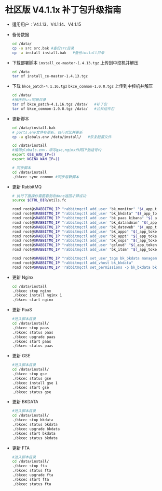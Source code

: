 # 社区版 V4.1.1x 补丁包升级指南

- 适用用户：V4.1.13、V4.1.14、V4.1.15

- 备份数据

  ```bash
  cd /data/
  cp -a src src.bak #备份src目录
  cp -a install install.bak   #备份install目录
  ```
- 下载部署脚本 `install_ce-master-1.4.13.tgz` 上传到中控机并解压

  ```bash
  cd /data
  tar xf install_ce-master-1.4.13.tgz
  ```

- 下载 `bkce_patch-4.1.16.tgz`  `bkce_common-1.0.0.tgz` 上传到中控机并解压

  ```bash
  cd /data/
  #解压到src同级目录
  tar xf bkce_patch-4.1.16.tgz /data/   #补丁包
  tar xf bkce_common-1.0.0.tgz /data/   #公共组件包
  ```
- 更新脚本

  ```bash
  cd /data/install.bak
  # ports.env文件有更新，自行对比并更新
  cp -a globals.env /data/install/   #恢复配置文件

  cd /data/install
  #编辑globals.env，填写gse,nginx外网IP到括号内
  export GSE_WAN_IP=()
  export NGINX_WAN_IP=()

  # 同步脚本
  cd /data/install
  ./bkcec sync common #同步最新脚本
  ```

- 更新 RabbitMQ

  ```bash
  # 执行下面操作需要看到有done返回才算成功
  source $CTRL_DIR/utils.fc

  rcmd root@$RABBITMQ_IP "rabbitmqctl add_user "bk_monitor" "$(_app_token bk_monitor)""
  rcmd root@$RABBITMQ_IP "rabbitmqctl add_user "bk_bkdata" "$(_app_token bk_bkdata)""
  rcmd root@$RABBITMQ_IP "rabbitmqctl add_user "bk_paas_kibana" "$(_app_token bk_paas_kibana)""
  rcmd root@$RABBITMQ_IP "rabbitmqctl add_user "bk_dataadmin" "$(_app_token bk_dataadmin)""
  rcmd root@$RABBITMQ_IP "rabbitmqctl add_user "bk_dataweb" "$(_app_token bk_dataweb)""
  rcmd root@$RABBITMQ_IP "rabbitmqctl add_user "bk_appo" "$(_app_token bk_appo)""
  rcmd root@$RABBITMQ_IP "rabbitmqctl add_user "bk_appt" "$(_app_token bk_appt)""
  rcmd root@$RABBITMQ_IP "rabbitmqctl add_user "bk_sops" "$(_app_token bk_sops)""
  rcmd root@$RABBITMQ_IP "rabbitmqctl add_user "gcloud" "$(_app_token gcloud)""
  rcmd root@$RABBITMQ_IP "rabbitmqctl add_user "bk_itsm" "$(_app_token bk_itsm)""

  rcmd root@$RABBITMQ_IP "rabbitmqctl set_user_tags bk_bkdata management"
  rcmd root@$RABBITMQ_IP "rabbitmqctl add_vhost bk_bkdata"
  rcmd root@$RABBITMQ_IP 'rabbitmqctl set_permissions -p bk_bkdata bk_bkdata ".*" ".*" ".*"'
  ```

- 更新 Nginx

  ```bash
  cd /data/install
  ./bkcec stop nginx
  ./bkcec install nginx 1
  ./bkcec start nginx
  ```

- 更新 PaaS

  ```bash
  #进入脚本目录
  cd /data/install/
  ./bkcec stop paas
  ./bkcec status paas
  ./bkcec upgrade paas
  ./bkcec start paas
  ./bkcec status paas
  ```

- 更新 GSE

  ```bash
  #进入脚本目录
  cd /data/install/
  ./bkcec stop gse
  ./bkcec status gse
  ./bkcec install gse 1
  ./bkcec start gse
  ./bkcec status gse
  ```

- 更新 BKDATA

  ```bash
  #进入脚本目录
  cd /data/install/
  ./bkcec stop bkdata
  ./bkcec status bkdata
  ./bkcec upgrade bkdata
  ./bkcec start bkdata
  ./bkcec status bkdata
  ```

- 更新 FTA

  ```bash
  #进入脚本目录
  cd /data/install/
  ./bkcec stop fta
  ./bkcec status fta  
  ./bkcec upgrade fta  
  ./bkcec start fta  
  ./bkcec status fta  
  ```
